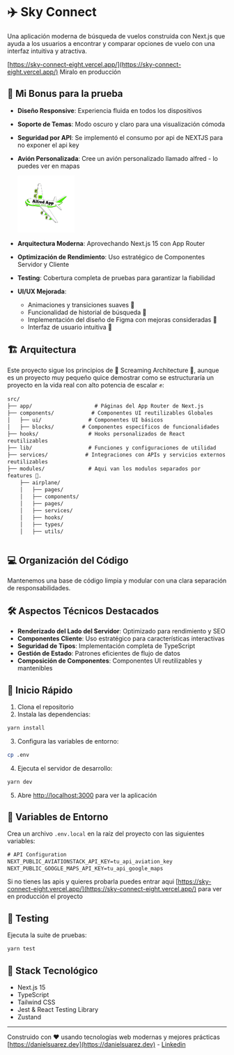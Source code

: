 # ✈️ Sky Connect

Una aplicación moderna de búsqueda de vuelos construida con Next.js que ayuda a los usuarios a encontrar y comparar opciones de vuelo con una interfaz intuitiva y atractiva.

[https://sky-connect-eight.vercel.app/](https://sky-connect-eight.vercel.app/) Miralo en producción

## 🚀 Mi Bonus para la prueba

- **Diseño Responsive**: Experiencia fluida en todos los dispositivos
- **Soporte de Temas**: Modo oscuro y claro para una visualización cómoda
- **Seguridad por API**: Se implementó el consumo por api de NEXTJS para no exponer el api key
- **Avión Personalizada**: Cree un avión personalizado llamado alfred - lo puedes ver en mapas

    <img src="./public/airplane-map.png" alt="Mi genial imagen" width=130 />

- **Arquitectura Moderna**: Aprovechando Next.js 15 con App Router
- **Optimización de Rendimiento**: Uso estratégico de Componentes Servidor y Cliente
- **Testing**: Cobertura completa de pruebas para garantizar la fiabilidad
- **UI/UX Mejorada**: 
  - Animaciones y transiciones suaves 🥳
  - Funcionalidad de historial de búsqueda 🥰
  - Implementación del diseño de Figma con mejoras consideradas 🫣
  - Interfaz de usuario intuitiva 💚

## 🏗️ Arquitectura

Este proyecto sigue los principios de 👀 Screaming Architecture 👀, aunque es un proyecto muy pequeño quice demostrar como se estructuraría un proyecto en la vida real con alto potencia de escalar ✊:

```
src/
├── app/                    # Páginas del App Router de Next.js
├── components/            # Componentes UI reutilizables Globales
│   ├── ui/               # Componentes UI básicos
│   ├── blocks/         # Componentes específicos de funcionalidades
├── hooks/                # Hooks personalizados de React reutilizables
├── lib/                  # Funciones y configuraciones de utilidad
├── services/            # Integraciones con APIs y servicios externos reutilizables
├── modules/              # Aqui van los modulos separados por features 👀.
    ├── airplane/               
    │   ├── pages/ 
    │   ├── components/               
    │   ├── pages/ 
    │   ├── services/               
    │   ├── hooks/
    │   ├── types/               
    │   ├── utils/  
    
```

## 💻 Organización del Código

Mantenemos una base de código limpia y modular con una clara separación de responsabilidades.


## 🛠️ Aspectos Técnicos Destacados

- **Renderizado del Lado del Servidor**: Optimizado para rendimiento y SEO
- **Componentes Cliente**: Uso estratégico para características interactivas
- **Seguridad de Tipos**: Implementación completa de TypeScript
- **Gestión de Estado**: Patrones eficientes de flujo de datos
- **Composición de Componentes**: Componentes UI reutilizables y mantenibles

## 🚀 Inicio Rápido

1. Clona el repositorio
2. Instala las dependencias:
```bash
yarn install
```

3. Configura las variables de entorno:
```bash
cp .env
```

4. Ejecuta el servidor de desarrollo:
```bash
yarn dev
```

5. Abre [http://localhost:3000](http://localhost:3000) para ver la aplicación

## 🔐 Variables de Entorno

Crea un archivo `.env.local` en la raíz del proyecto con las siguientes variables:

```env
# API Configuration
NEXT_PUBLIC_AVIATIONSTACK_API_KEY=tu_api_aviation_key
NEXT_PUBLIC_GOOGLE_MAPS_API_KEY=tu_api_google_maps
```
Si no tienes las apis y quieres probarla puedes entrar aqui [https://sky-connect-eight.vercel.app/](https://sky-connect-eight.vercel.app/) para ver en producción el proyecto

## 🧪 Testing

Ejecuta la suite de pruebas:
```bash
yarn test
```

## 📱 Stack Tecnológico

- Next.js 15
- TypeScript
- Tailwind CSS
- Jest & React Testing Library
- Zustand

---

Construido con ❤️ usando tecnologías web modernas y mejores prácticas [https://danielsuarez.dev](https://danielsuarez.dev) -  [Linkedin](https://www.linkedin.com/in/daniel-suarez-dev/) 
